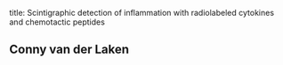 title: Scintigraphic detection of inflammation with radiolabeled cytokines and chemotactic peptides

## Conny van der Laken
